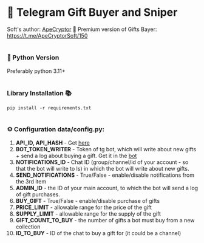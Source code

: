 # 🎁 Telegram Gift Buyer and Sniper

Soft's author: [ApeCryptor](https://t.me/+_xCNXumUNWJkYjAy "ApeCryptor") 🦧
Premium version of Gifts Bayer: https://t.me/ApeCryptorSoft/150
#

### 🐍 Python Version 
Preferably python 3.11+

#
### Library Installation 📚
`pip install -r requirements.txt` 

#
### ⚙️ Configuration data/config.py:
1. **API_ID, API_HASH** - Get [here](https://my.telegram.org/auth)
2. **BOT_TOKEN_WRITER** - Token of tg bot, which will write about new gifts + send a log about buying a gift. Get it in the [bot](http://t.me/BotFather)
3. **NOTIFICATIONS_ID** - Chat ID (group/channel/id of your account - so that the bot will write to ls) in which the bot will write about new gifts.
4. **SEND_NOTIFICATIONS** - True/False - enable/disable notifications from the 3rd item
5. **ADMIN_ID** - the ID of your main account, to which the bot will send a log of gift purchases.
6. **BUY_GIFT** - True/False - enable/disable purchase of gifts
7. **PRICE_LIMIT** - allowable range for the price of the gift
8. **SUPPLY_LIMIT** - allowable range for the supply of the gift
9. **GIFT_COUNT_TO_BUY** - the number of gifts a bot must buy from a new collection
10. **ID_TO_BUY** - ID of the chat to buy a gift for (it could be a channel)
